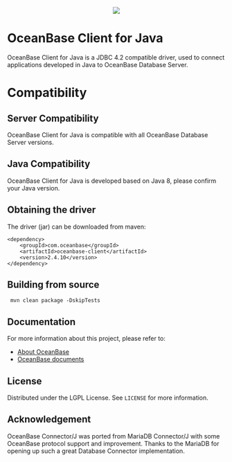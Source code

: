 <p align="center">
  <a href="http://oceanbase.com/">
    <img src="https://gw.alipayobjects.com/zos/bmw-prod/d6c1a0b7-c714-4429-8a33-2b394a5c1bf1.svg">
  </a>
</p>

# OceanBase Client for Java
OceanBase Client for Java is a JDBC 4.2 compatible driver, used to connect applications developed in Java to OceanBase Database Server.

# Compatibility
## Server Compatibility
OceanBase Client for Java is compatible with all OceanBase Database Server versions.
## Java Compatibility
OceanBase Client for Java is developed based on Java 8, please confirm your Java version.
## Obtaining the driver
The driver (jar) can be downloaded from maven: 
```script
<dependency>
    <groupId>com.oceanbase</groupId>
    <artifactId>oceanbase-client</artifactId>
    <version>2.4.10</version>
</dependency>
```
## Building from source
```script
 mvn clean package -DskipTests
 ```
## Documentation
For more information about this project, please refer to: 
* [About OceanBase](https://www.oceanbase.com/)
* [OceanBase documents](https://www.oceanbase.com/docs)
## License

Distributed under the LGPL License. See `LICENSE` for more information.
## Acknowledgement

OceanBase Connector/J was ported from MariaDB Connector/J with some OceanBase protocol support and improvement. Thanks to the MariaDB for opening up such a great Database Connector implementation.
